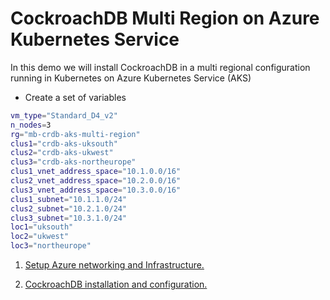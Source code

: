 
# CockroachDB Multi Region on Azure Kubernetes Service

In this demo we will install CockroachDB in a multi regional configuration running in Kubernetes on Azure Kubernetes Service (AKS)

- Create a set of variables

```bash
vm_type="Standard_D4_v2"
n_nodes=3
rg="mb-crdb-aks-multi-region"
clus1="crdb-aks-uksouth"
clus2="crdb-aks-ukwest"
clus3="crdb-aks-northeurope"
clus1_vnet_address_space="10.1.0.0/16"
clus2_vnet_address_space="10.2.0.0/16"
clus3_vnet_address_space="10.3.0.0/16"
clus1_subnet="10.1.1.0/24"
clus2_subnet="10.2.1.0/24"
clus3_subnet="10.3.1.0/24"  
loc1="uksouth"
loc2="ukwest"
loc3="northeurope"
```

1. [Setup Azure networking and Infrastructure.](/markdown/infra-setup.md)

2. [CockroachDB installation and configuration.](/markdown/crdb-setup.md)
